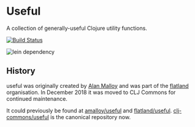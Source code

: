 # Useful

A collection of generally-useful Clojure utility functions.

[![Build Status](https://www.travis-ci.org/clj-commons/useful.svg)](https://www.travis-ci.org/clj-commons/useful)

![lein dependency](https://clojars.org/org.flatland/useful/latest-version.svg)



## History

useful was originally created by [Alan Malloy](https://github.com/amalloy) and was part of the [flatland](https://github.com/flatland) organisation. In December 2018 it was moved to CLJ Commons for continued maintenance.

It could previously be found at [amalloy/useful](https://github.com/amalloy/useful) and [flatland/useful](https://github.com/flatland/useful). [clj-commons/useful](https://github.com/clj-commons/useful) is the canonical repository now.
